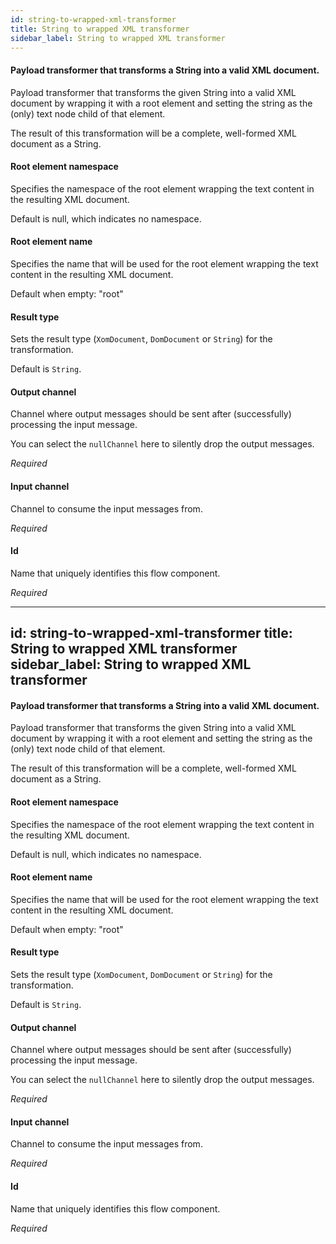 ```yaml
---
id: string-to-wrapped-xml-transformer
title: String to wrapped XML transformer
sidebar_label: String to wrapped XML transformer
---
```

#### Payload transformer that transforms a String into a valid XML document.
Payload transformer that transforms the given String into a valid XML document by wrapping it with a root element and setting the string as the (only) text node child of that element.

The result of this transformation will be a complete, well-formed XML document as a String.

#### Root element namespace
Specifies the namespace of the root element wrapping the text content in the resulting XML document.

Default is null, which indicates no namespace.

#### Root element name
Specifies the name that will be used for the root element wrapping the text content in the resulting XML document.

Default when empty: "root"


#### Result type
Sets the result type (<code>XomDocument</code>, <code>DomDocument</code> or <code>String</code>) for the transformation. 

Default is <code>String</code>.


#### Output channel
Channel where output messages should be sent after (successfully) processing the input message.

You can select the <code>nullChannel</code> here to silently drop the output messages.

<i>Required</i>

#### Input channel
Channel to consume the input messages from.

<i>Required</i>

#### Id
Name that uniquely identifies this flow component.

<i>Required</i>

---
id: string-to-wrapped-xml-transformer
title: String to wrapped XML transformer
sidebar_label: String to wrapped XML transformer
---
#### Payload transformer that transforms a String into a valid XML document.
Payload transformer that transforms the given String into a valid XML document by wrapping it with a root element and setting the string as the (only) text node child of that element.

The result of this transformation will be a complete, well-formed XML document as a String.

#### Root element namespace
Specifies the namespace of the root element wrapping the text content in the resulting XML document.

Default is null, which indicates no namespace.

#### Root element name
Specifies the name that will be used for the root element wrapping the text content in the resulting XML document.

Default when empty: "root"


#### Result type
Sets the result type (<code>XomDocument</code>, <code>DomDocument</code> or <code>String</code>) for the transformation. 

Default is <code>String</code>.


#### Output channel
Channel where output messages should be sent after (successfully) processing the input message.

You can select the <code>nullChannel</code> here to silently drop the output messages.

<i>Required</i>

#### Input channel
Channel to consume the input messages from.

<i>Required</i>

#### Id
Name that uniquely identifies this flow component.

<i>Required</i>

